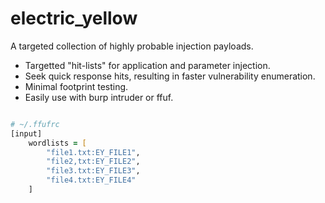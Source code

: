 # electric_yellow

A targeted collection of highly probable injection payloads.

- Targetted "hit-lists" for application and parameter injection.
- Seek quick response hits, resulting in faster vulnerability enumeration.
- Minimal footprint testing.
- Easily use with burp intruder or ffuf.

```zsh

# ~/.ffufrc
[input]
    wordlists = [
        "file1.txt:EY_FILE1",
        "file2,txt:EY_FILE2",
        "file3.txt:EY_FILE3",
        "file4.txt:EY_FILE4"
    ]

```
